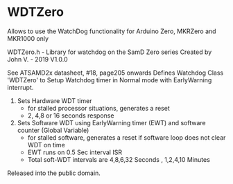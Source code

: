 # WDTZero
Allows to use the WatchDog functionality for Arduino Zero, MKRZero and MKR1000 only


 WDTZero.h - Library for watchdog on the SamD Zero series
 Created by John V. - 2019 V1.0.0
 
See ATSAMD2x datasheet, #18, page205 onwards
Defines Watchdog Class 'WDTZero' to Setup Watchdog timer in Normal mode with EarlyWarning interrupt.
  1. Sets Hardware WDT timer
     - for stalled processor situations, generates a reset 
     - 2, 4,8 or 16 seconds response
  2. Sets Software WDT using EarlyWarning timer (EWT) and software counter (Global Variable)
     - for stalled software, generates a reset if software loop does not clear WDT on time
     - EWT runs on 0.5 Sec interval ISR
     - Total soft-WDT intervals are 4,8,6,32 Seconds , 1,2,4,10 Minutes
 
Released into the public domain.

